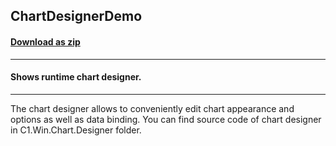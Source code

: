 ## ChartDesignerDemo
#### [Download as zip](https://grapecity.github.io/DownGit/#/home?url=https://github.com/GrapeCity/ComponentOne-WinForms-Samples/tree/master/NetFramework\FlexChart\CS\ChartDesignerDemo)
____
#### Shows runtime chart designer.
____
The chart designer allows to conveniently edit chart appearance and options as well as data binding.
You can find source code of chart designer in C1.Win.Chart.Designer folder.
